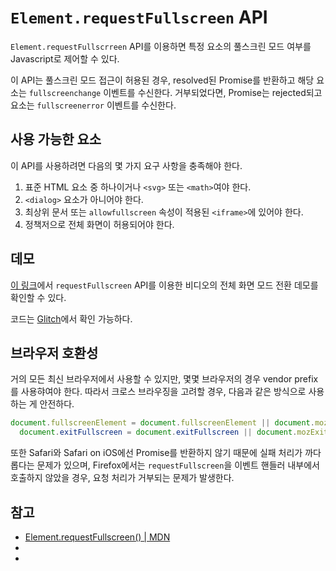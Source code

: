 # `Element.requestFullscreen` API

`Element.requestFullscrreen` API를 이용하면 특정 요소의 풀스크린 모드 여부를 Javascript로 제어할 수 있다.

이 API는 풀스크린 모드 접근이 허용된 경우, resolved된 Promise를 반환하고 해당 요소는 `fullscreenchange` 이벤트를 수신한다. 거부되었다면, Promise는 rejected되고 요소는 `fullscreenerror` 이벤트를 수신한다.

## 사용 가능한 요소

이 API를 사용하려면 다음의 몇 가지 요구 사항을 충족해야 한다.

1. 표준 HTML 요소 중 하나이거나 `<svg>` 또는 `<math>`여야 한다.
2. `<dialog>` 요소가 아니어야 한다.
3. 최상위 문서 또는 `allowfullscreen` 속성이 적용된 `<iframe>`에 있어야 한다.
4. 정책저으로 전체 화면이 허용되어야 한다.

## 데모

[이 링크](https://fullscreen-requestfullscreen-demo.glitch.me/)에서 `requestFullscreen` API를 이용한 비디오의 전체 화면 모드 전환 데모를 확인할 수 있다.

코드는 [Glitch](https://glitch.com/edit/#!/fullscreen-requestfullscreen-demo)에서 확인 가능하다.

## 브라우저 호환성

거의 모든 최신 브라우저에서 사용할 수 있지만, 몇몇 브라우저의 경우 vendor prefix를 사용햐여야 한다. 따라서 크로스 브라우징을 고려할 경우, 다음과 같은 방식으로 사용하는 게 안전하다.

```javascript
document.fullscreenElement = document.fullscreenElement || document.mozFullscreenElement || document.msFullscreenElement || document.webkitFullscreenDocument;
  document.exitFullscreen = document.exitFullscreen || document.mozExitFullscreen || document.msExitFullscreen || document.webkitExitFullscreen;
```

또한 Safari와 Safari on iOS에선 Promise를 반환하지 않기 때문에 실패 처리가 까다롭다는 문제가 있으며, Firefox에서는 `requestFullscreen`을 이벤트 핸들러 내부에서 호출하지 않았을 경우, 요청 처리가 거부되는 문제가 발생한다.

## 참고

- [Element.requestFullscreen() | MDN](https://developer.mozilla.org/en-US/docs/Web/API/Element/requestFullScreen)
- [](https://fullscreen-requestfullscreen-demo.glitch.me/)
- [](https://glitch.com/edit/#!/fullscreen-requestfullscreen-demo?path=script.js%3A20%3A0)
